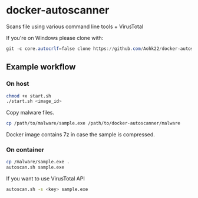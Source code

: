 # docker-autoscanner
Scans file using various command line tools + VirusTotal

If you're on Windows please clone with:  
```powershell
git -c core.autocrlf=false clone https://github.com/Aohk22/docker-autoscanner.git
```

## Example workflow

### On host
```bash
chmod +x start.sh
./start.sh <image_id>
```
Copy malware files.  
```bash
cp /path/to/malware/sample.exe /path/to/docker-autoscanner/malware
```
Docker image contains 7z in case the sample is compressed.

### On container
```bash
cp /malware/sample.exe .
autoscan.sh sample.exe
```
If you want to use VirusTotal API
```bash
autoscan.sh -s <key> sample.exe
```
